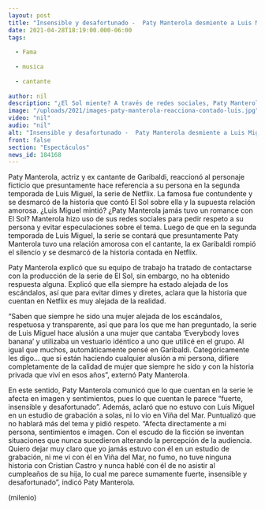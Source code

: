 ```yaml
---
layout: post
title: "Insensible y desafortunado -  Paty Manterola desmiente a Luis Miguel; explota contra serie de Netflix"
date: 2021-04-28T18:19:00.000-06:00
tags:
  
  - Fama
  
  - musica
  
  - cantante
  
author: nil
description: "¿El Sol miente? A través de redes sociales, Paty Manterola se desmarcó de lo que contó Luis Miguel en su serie de Netflix: afecta directamente a mi persona, sentimientos e imagen. "
image: "/uploads/2021/images-paty-manterola-reacciona-contado-luis.jpg"
video: "nil"
audio: "nil"
alt: "Insensible y desafortunado -  Paty Manterola desmiente a Luis Miguel; explota contra serie de Netflix"
front: false
section: "Espectáculos"
news_id: 184168
---
```


Paty Manterola, actriz y ex cantante de Garibaldi, reaccionó al personaje ficticio que presuntamente hace referencia a su persona en la segunda temporada de Luis Miguel, la serie de Netflix. La famosa fue contundente y se desmarcó de la historia que contó El Sol sobre ella y la supuesta relación amorosa. ¿Luis Miguel mintió? ¿Paty Manterola jamás tuvo un romance con El Sol? Manterola hizo uso de sus redes sociales para pedir respeto a su persona y evitar especulaciones sobre el tema. Luego de que en la segunda temporada de Luis Miguel, la serie se contará que presuntamente Paty Manterola tuvo una relación amorosa con el cantante, la ex Garibaldi rompió el silencio y se desmarcó de la historia contada en Netflix. 

Paty Manterola explicó que su equipo de trabajo ha tratado de contactarse con la producción de la serie de El Sol, sin embargo, no ha obtenido respuesta alguna.  Explicó que ella siempre ha estado alejada de los escándalos, así que para evitar dimes y diretes, aclara que la historia que cuentan en Netflix es muy alejada de la realidad. 

“Saben que siempre he sido una mujer alejada de los escándalos, respetuosa y transparente, así que para los que me han preguntado, la serie de Luis Miguel hace alusión a una mujer que cantaba ‘Everybody loves banana’ y utilizaba un vestuario idéntico a uno que utilicé en el grupo. Al igual que muchos, automáticamente pensé en Garibaldi. Categóricamente les digo… que si están haciendo cualquier alusión a mi persona, difiere completamente de la calidad de mujer que siempre he sido y con la historia privada que viví en esos años”, externó Paty Manterola. 

En este sentido, Paty Manterola comunicó que lo que cuentan en la serie le afecta en imagen y sentimientos, pues lo que cuentan le parece “fuerte, insensible y desafortunado”. Además, aclaró que no estuvo con Luis Miguel en un estudio de grabación a solas, ni lo vio en Viña del Mar. Puntualizó que no hablará más del tema y pidió respeto. “Afecta directamente a mi persona, sentimientos e imagen. Con el escudo de la ficción se inventan situaciones que nunca sucedieron alterando la percepción de la audiencia. Quiero dejar muy claro que yo jamás estuvo con él en un estudio de grabación, ni me vi con él en Viña del Mar, no fumo, no tuve ninguna historia con Cristian Castro y nunca hablé con él de no asistir al cumpleaños de su hija, lo cual me parece sumamente fuerte, insensible y desafortunado”, indicó Paty Manterola. 

(milenio)